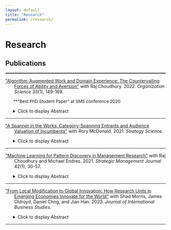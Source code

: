 ```yaml
---
layout: default
title: "Research"
permalink: /research/
---
```

# Research

## Publications
<hr style="border:1px solid gray">
<p style = "text-indent: -2em; padding-left: 2em;">
<a href="https://pubsonline.informs.org/doi/abs/10.1287/orsc.2021.1554" target="_blank">"Algorithm-Augmented Work and Domain Experience: The Countervailing Forces of Ability and Aversion"</a> with Raj Choudhury. 2022. <i>Organization Science</i> 33(1), 149-169.</p>  
<p style="margin-left:5%;font-size:95%;">**"Best PhD Student Paper" at SMS conference 2020</p>  
<ul>
<details><summary>Click to display Abstract</summary>Past research offers mixed perspectives on whether domain experience helps or hurts algorithm-augmented worker performance. Reconciling these perspectives, we theorize that intermediate levels of domain experience are optimal for algorithm-augmented performance, due to the interplay between two countervailing forces—ability and aversion. Although domain experience can increase performance via increased ability to complement algorithmic advice (e.g., identifying inaccurate predictions), it can also decrease performance via increased aversion to accurate algorithmic advice. Because ability developed through learning by doing increases at a decreasing rate, and algorithmic aversion is more prevalent among experts, we theorize that algorithm-augmented performance will first rise with increasing domain experience, then fall. We test this by exploiting a within-subjects experiment in which corporate information technology support workers were assigned to resolve problems both manually and using an algorithmic tool. We confirm that the difference between performance with the algorithmic tool versus without the tool was characterized by an inverted U-shape over the range of domain experience. Only workers with moderate domain experience did significantly better using the algorithm than resolving tickets manually. These findings highlight that, even if greater domain experience increases workers’ ability to complement algorithms, domain experience can also trigger other mechanisms that overcome the positive ability effect and inhibit performance. Additional analyses and participant interviews suggest that, even though the highest experience workers had the greatest ability to complement the algorithmic tool, they rejected its advice because they felt greater accountability for possible unintended consequences of accepting algorithmic advice.</details>
</ul>
<hr style="border:none;height:1px;"> 
<p style = "text-indent: -2em; padding-left: 2em;">
<a href="https://pubsonline.informs.org/doi/abs/10.1287/stsc.2021.0130" target="_blank">"A Spanner in the Works: Category-Spanning Entrants and Audience Valuation of Incumbents"</a> with Rory McDonald. 2021. <i>Strategy Science</i>.</p>
<ul>
<details><summary>Click to display Abstract</summary>Previous work has examined how audiences evaluate category-spanning organizations, but little is known about how their entrance affects evaluations of other, proximate organizations. We posit that the emergence of category-spanning entrants signals the advent of an altered future state—and seeds doubt about incumbents’ prospects in a reordered industry-categorization scheme. We test this hypothesis by treating announcements of funding for startups as an information shock to investors evaluating incumbent financial service providers between 2010 and 2017—a period marked by atypical category combinations at FinTech startups. We find that announcements by startups that embodied unusual combinations of categories resulted in lower cumulative average returns for incumbents, both in absolute terms and in comparison with typical startups. Our theory and results contribute to research on categorization in markets and to theories of disruptive innovation and industry evolution.</details>
</ul>
<hr style="border:none;height:1px;"> 
<p style = "text-indent: -2em; padding-left: 2em;">
<a href="https://onlinelibrary.wiley.com/doi/abs/10.1002/smj.3215" target="_blank">"Machine Learning for Pattern Discovery in Management Research"</a> with Raj Choudhury and Michael Endres. 2021. <i>Strategic Management Journal</i> 42(1), 30-57.</p>
<ul>
<details><summary>Click to display Abstract</summary>Supervised machine learning (ML) methods are a powerful toolkit for discovering robust patterns in quantitative data. The patterns identified by ML could be used for exploratory inductive or abductive research, or for post hoc analysis of regression results to detect patterns that may have gone unnoticed. However, ML models should not be treated as the result of a deductive causal test. To demonstrate the application of ML for pattern discovery, we implement ML algorithms to study employee turnover at a large technology company. We interpret the relationships between variables using partial dependence plots, which uncover surprising nonlinear and interdependent patterns between variables that may have gone unnoticed using traditional methods. To guide readers evaluating ML for pattern discovery, we provide guidance for evaluating model performance, highlight human decisions in the process, and warn of common misinterpretation pitfalls. The Supporting Information section provides code and data to implement the algorithms demonstrated in this article</details>
</ul>
<hr style="border:none;height:1px;">
<p style = "text-indent: -2em; padding-left: 2em;">
<a href="https://link.springer.com/article/10.1057/s41267-022-00570-2" target="_blank">"From Local Modification to Global Innovation: How Research Units in Emerging Economies Innovate for the World"</a> with Shad Morris, James Oldroyd, Daniel Chng, and Jian Han. 2023. <i>Journal of International Business Studies</i>. </p>
<ul>
<details><summary>Click to display Abstract</summary>More and more companies are turning to emerging markets as sources of global innovation to help transform business and society. However, building innovation capabilities in emerging markets is still elusive for most companies. To understand how some companies are successfully building these capabilities, we examined workers within R&amp;D units in China across six foreign multinational corporations. In contrast with prior literature that emphasizes a structural view of who the workers interacted with to innovate, our inductive analysis highlights a behavioral view of how R&amp;D unit personnel interact during the problem and solution search process. We identified two key behaviors associated with the problem and solution search: (1) observing customers in their everyday context, and (2) uncovering general knowledge principles from internal experts. Respectively, these behaviors helped R&amp;D workers to question assumptions about existing products as they relate to customers and to apply useful principles from expert knowledge rather than copying solution templates. Our findings offer an alternative path to building global innovation capabilities in markets where structural constraints exist for the company.</details>
</ul>
<hr style="border:none;height:1px;">

## Working Papers
<hr style="border:1px solid gray">
<p style = "text-indent: -2em; padding-left: 2em;">
<strong>"Methodological Pluralism and Innovation in Data-Driven Organizations"</strong> with Rory McDonald. 2nd Round Revise and Resubmit at <i>Administrative Science Quarterly</i>
</p>
<p style="margin-left:5%;font-size:95%;">
  ** "Best Paper" at Strategy Science Conference 2022<br> 
  ** "Best Paper" at Wharton Innovation Doctoral Symposium 2022<br>
</p>
<ul>
<details><summary>Click to display Abstract</summary>Are data-driven organizations more likely to produce commercially successful new-product innovations? This question evokes polarized viewpoints: some argue that reliance on data helps innovation performance because it aligns new products with observable customer demand; others argue that such reliance harms innovation by allocating resources toward merely incremental innovations, thereby missing the big hits that drive commercial success. We argue that the impact of data on innovation depends on the methodological pluralism of the organization—the extent to which different types of analyses are used. Specifically, we hypothesize that qualitative analysis positively moderates the effect of quantitative analysis on innovation performance. Using data on 3,500 product launches and text from employee résumés at 61 large consumer product firms, we provide evidence that increased quantitative analysis negatively impacts innovation performance when qualitative analysis is low, but positively impacts innovation performance when qualitative analysis is high. Interestingly, the organizations that produced the greatest number of big hits (top 5%) used the most quantitative analysis—but they were pluralistic enough to use qualitative analysis liberally as well. Additional analyses establish how methodological pluralism impacts product novelty, explore the effect of methodological pluralism within (rather than between) organizational members, establish market uncertainty as a boundary condition, and investigate the antecedents of data-driven decision-making in organizations. </details>
</ul>
<hr style="border:none;height:1px;">  
<p style = "text-indent: -2em; padding-left: 2em;">
<strong>"Market Size Inversion: How Diffusion Dynamics Invert Market Size Expectations for Novel Products"</strong>. Reject and Resubmit at <i>Strategic Management Journal</i>
 </p>
<p style="margin-left:5%;font-size:95%;">
  ** "Best Paper" at AOM 2024<br>
</p>
<ul>
<details><summary>Click to display Abstract</summary>This paper seeks to explain the “market size inversion” puzzle: the observation that many breakthrough products achieve success despite low initial expectations, while other products commonly fail despite high projected demand. I explain the puzzle as a function of social diffusion processes. It presents model in which relatively novel products are more ambiguous to evaluate, so potential adopters rely more on neighbors' endorsements in their adoption decision. Therefore, a larger portion of demand does not exist until after the product diffuses, so initial market size estimates for relatively novel products will be downward biased. The model also implies what I call a “market size trap”: because novel products appear to have lower market demand than non-novel products with larger anticipated market sizes, firms that rely too much on quantitative estimates of market size will launch fewer highly novel or breakthrough products. I empirically validate the model using sales and attribute data from 1,600 consumer product launches, combined with measures of firms' use of quantitative market sizing analysis. The paper provides a demand-side framework to complement the existing competition-based strategy explanation for the same puzzle—that breakthroughs are often surprising because if they were not, the opportunity would have been competed away.</details>
</ul>
<hr style="border:none;height:1px;">  
<p style = "text-indent: -2em; padding-left: 2em;">
<strong>"The Limits of Experimentation for Product Innovation in Homogenous User Communities"</strong> with Rory McDonald and Rob Bremner. Revise and Resubmit at <i>Academy of Management Journal</i>
 </p>
<ul>
<details><summary>Click to display Abstract</summary>This study investigates how firms experiment with user communities to drive market growth for new products. Prior research has largely focused on the benefits of leveraging user communities as a resource for experimentation and feedback in product development. This paper posits a boundary condition: reaping these benefits is contingent on the degree to which the user community accurately represents demand in the broader market. Using longitudinal and interview data on experimental PC game development, we find that adapting games in response to early user-community feedback increases games’ growth in the market, on average. But this effect is reversed when the feedback comes from a homogenous user community that is concentrated in a narrow market segment. Such homogenous communities can produce signals of market demand that, when incorporated into the game, diminish its appeal to potential customers outside the community. </details>
</ul>
<hr style="border:none;height:1px;">  
  
## Other Works in Progress
<hr style="border:1px solid gray"> 
<p style = "text-indent: -2em; padding-left: 2em;">
 <strong>"Data-driven Decision-making and Organizational Hierarchy"</strong> with Kramer Quist.
</p>
<ul>
<details><summary>Click to display Abstract</summary>This study develops and empirically tests a formal model for how organizational hierarchy affects demand for data-driven decision-making. The model shows that although data can substitute for hierarchy by establishing a framework for consensus, hierarchy also increases demand for data because hierarchies require legible and commensurable results. We empirically validate the model using data from employee profiles on a career networking website. We use job titles to measure the span of control across levels of hierarchy in 61 consumer product organizations, and job descriptions to measure the prevalence of data-driven decision-making. </details>
</ul>

<hr style="border:none;height:1px;">  
<p style = "text-indent: -2em; padding-left: 2em;">
<strong>"How Predictable is Exceptional Growth in Entrepreneurship? Using Machine Learning to Predict Who Joins the Unicorn Venture Club"</strong> with Suresh Kotha, Ben Hallen, Sung Ho Park, and Joseph Shin.
</p>
<p style="margin-left:5%;font-size:95%;">
  ** "Best Paper" at AOM 2024<br>
</p>

<hr style="border:none;height:1px;">  
<p style = "text-indent: -2em; padding-left: 2em;">
<strong>"Sequencing Entrepreneurial Scaling"</strong> with Aticus Peterson
</p>



